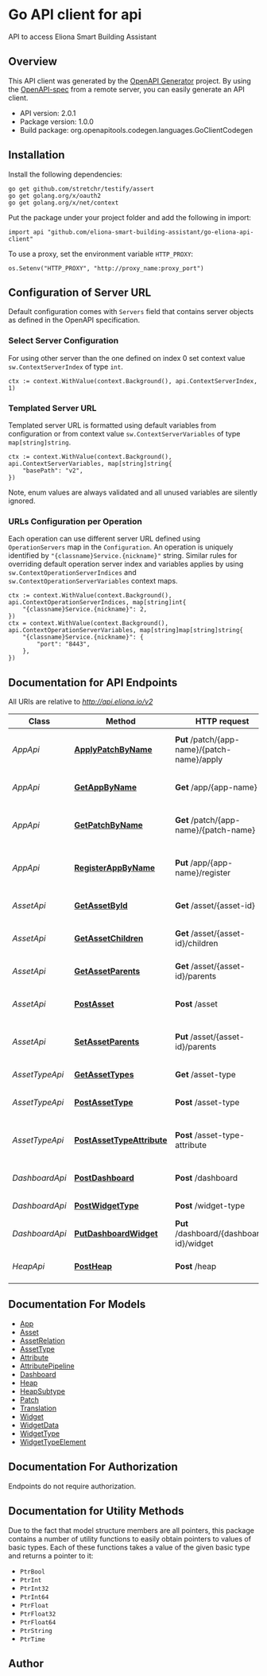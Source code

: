# Go API client for api

API to access Eliona Smart Building Assistant

## Overview
This API client was generated by the [OpenAPI Generator](https://openapi-generator.tech) project.  By using the [OpenAPI-spec](https://www.openapis.org/) from a remote server, you can easily generate an API client.

- API version: 2.0.1
- Package version: 1.0.0
- Build package: org.openapitools.codegen.languages.GoClientCodegen

## Installation

Install the following dependencies:

```shell
go get github.com/stretchr/testify/assert
go get golang.org/x/oauth2
go get golang.org/x/net/context
```

Put the package under your project folder and add the following in import:

```golang
import api "github.com/eliona-smart-building-assistant/go-eliona-api-client"
```

To use a proxy, set the environment variable `HTTP_PROXY`:

```golang
os.Setenv("HTTP_PROXY", "http://proxy_name:proxy_port")
```

## Configuration of Server URL

Default configuration comes with `Servers` field that contains server objects as defined in the OpenAPI specification.

### Select Server Configuration

For using other server than the one defined on index 0 set context value `sw.ContextServerIndex` of type `int`.

```golang
ctx := context.WithValue(context.Background(), api.ContextServerIndex, 1)
```

### Templated Server URL

Templated server URL is formatted using default variables from configuration or from context value `sw.ContextServerVariables` of type `map[string]string`.

```golang
ctx := context.WithValue(context.Background(), api.ContextServerVariables, map[string]string{
	"basePath": "v2",
})
```

Note, enum values are always validated and all unused variables are silently ignored.

### URLs Configuration per Operation

Each operation can use different server URL defined using `OperationServers` map in the `Configuration`.
An operation is uniquely identified by `"{classname}Service.{nickname}"` string.
Similar rules for overriding default operation server index and variables applies by using `sw.ContextOperationServerIndices` and `sw.ContextOperationServerVariables` context maps.

```
ctx := context.WithValue(context.Background(), api.ContextOperationServerIndices, map[string]int{
	"{classname}Service.{nickname}": 2,
})
ctx = context.WithValue(context.Background(), api.ContextOperationServerVariables, map[string]map[string]string{
	"{classname}Service.{nickname}": {
		"port": "8443",
	},
})
```

## Documentation for API Endpoints

All URIs are relative to *http://api.eliona.io/v2*

Class | Method | HTTP request | Description
------------ | ------------- | ------------- | -------------
*AppApi* | [**ApplyPatchByName**](docs/AppApi.md#applypatchbyname) | **Put** /patch/{app-name}/{patch-name}/apply | Marks a patch in eliona as applied
*AppApi* | [**GetAppByName**](docs/AppApi.md#getappbyname) | **Get** /app/{app-name} | Information about an app
*AppApi* | [**GetPatchByName**](docs/AppApi.md#getpatchbyname) | **Get** /patch/{app-name}/{patch-name} | Information about a patch for an app
*AppApi* | [**RegisterAppByName**](docs/AppApi.md#registerappbyname) | **Put** /app/{app-name}/register | Marks an app in eliona as registered
*AssetApi* | [**GetAssetById**](docs/AssetApi.md#getassetbyid) | **Get** /asset/{asset-id} | Information about an Asset
*AssetApi* | [**GetAssetChildren**](docs/AssetApi.md#getassetchildren) | **Get** /asset/{asset-id}/children | Get children for an asset
*AssetApi* | [**GetAssetParents**](docs/AssetApi.md#getassetparents) | **Get** /asset/{asset-id}/parents | Get the parents for an asset
*AssetApi* | [**PostAsset**](docs/AssetApi.md#postasset) | **Post** /asset | Create or update an asset
*AssetApi* | [**SetAssetParents**](docs/AssetApi.md#setassetparents) | **Put** /asset/{asset-id}/parents | Set or replace parents for an asset
*AssetTypeApi* | [**GetAssetTypes**](docs/AssetTypeApi.md#getassettypes) | **Get** /asset-type | List of asset types
*AssetTypeApi* | [**PostAssetType**](docs/AssetTypeApi.md#postassettype) | **Post** /asset-type | Create or update an asset type
*AssetTypeApi* | [**PostAssetTypeAttribute**](docs/AssetTypeApi.md#postassettypeattribute) | **Post** /asset-type-attribute | Create or update an asset type attribute
*DashboardApi* | [**PostDashboard**](docs/DashboardApi.md#postdashboard) | **Post** /dashboard | Creates a new dashboard
*DashboardApi* | [**PostWidgetType**](docs/DashboardApi.md#postwidgettype) | **Post** /widget-type | Adds a new widget type
*DashboardApi* | [**PutDashboardWidget**](docs/DashboardApi.md#putdashboardwidget) | **Put** /dashboard/{dashboard-id}/widget | Adds widget to dashboard
*HeapApi* | [**PostHeap**](docs/HeapApi.md#postheap) | **Post** /heap | Create or update heap data


## Documentation For Models

 - [App](docs/App.md)
 - [Asset](docs/Asset.md)
 - [AssetRelation](docs/AssetRelation.md)
 - [AssetType](docs/AssetType.md)
 - [Attribute](docs/Attribute.md)
 - [AttributePipeline](docs/AttributePipeline.md)
 - [Dashboard](docs/Dashboard.md)
 - [Heap](docs/Heap.md)
 - [HeapSubtype](docs/HeapSubtype.md)
 - [Patch](docs/Patch.md)
 - [Translation](docs/Translation.md)
 - [Widget](docs/Widget.md)
 - [WidgetData](docs/WidgetData.md)
 - [WidgetType](docs/WidgetType.md)
 - [WidgetTypeElement](docs/WidgetTypeElement.md)


## Documentation For Authorization

 Endpoints do not require authorization.


## Documentation for Utility Methods

Due to the fact that model structure members are all pointers, this package contains
a number of utility functions to easily obtain pointers to values of basic types.
Each of these functions takes a value of the given basic type and returns a pointer to it:

* `PtrBool`
* `PtrInt`
* `PtrInt32`
* `PtrInt64`
* `PtrFloat`
* `PtrFloat32`
* `PtrFloat64`
* `PtrString`
* `PtrTime`

## Author



